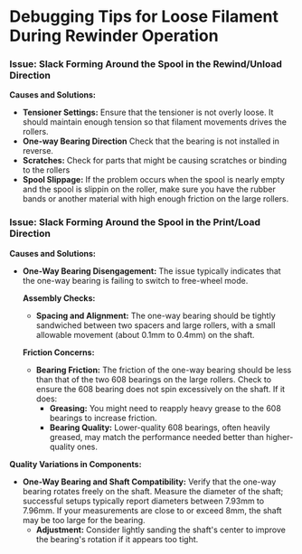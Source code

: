 # Debugging Tips for Loose Filament During Rewinder Operation

### Issue: Slack Forming Around the Spool in the Rewind/Unload Direction

**Causes and Solutions:**
- **Tensioner Settings:** Ensure that the tensioner is not overly loose. It should maintain enough tension so that filament movements drives the rollers.
- **One-way Bearing Direction** Check that the bearing is not installed in reverse.  
- **Scratches:** Check for parts that might be causing scratches or binding to the rollers
- **Spool Slippage:** If the problem occurs when the spool is nearly empty and the spool is slippin on the roller, make sure you have the rubber bands or another material with high enough friction on the large rollers. 

### Issue: Slack Forming Around the Spool in the Print/Load Direction

**Causes and Solutions:**
- **One-Way Bearing Disengagement:** The issue typically indicates that the one-way bearing is failing to switch to free-wheel mode.
  
  **Assembly Checks:**
  - **Spacing and Alignment:** The one-way bearing should be tightly sandwiched between two spacers and large rollers, with a small allowable movement (about 0.1mm to 0.4mm) on the shaft.
  
  **Friction Concerns:**
  - **Bearing Friction:** The friction of the one-way bearing should be less than that of the two 608 bearings on the large rollers. Check to ensure the 608 bearing does not spin excessively on the shaft. If it does:
    - **Greasing:** You might need to reapply heavy grease to the 608 bearings to increase friction.
    - **Bearing Quality:** Lower-quality 608 bearings, often heavily greased, may match the performance needed better than higher-quality ones.

**Quality Variations in Components:**
- **One-Way Bearing and Shaft Compatibility:** Verify that the one-way bearing rotates freely on the shaft. Measure the diameter of the shaft; successful setups typically report diameters between 7.93mm to 7.96mm. If your measurements are close to or exceed 8mm, the shaft may be too large for the bearing.
  - **Adjustment:** Consider lightly sanding the shaft's center to improve the bearing's rotation if it appears too tight.


